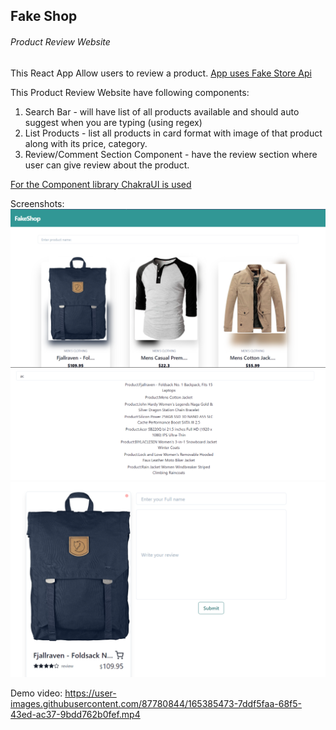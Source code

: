## Fake Shop
###### Product Review Website

This React App Allow users to review a product.
[App uses Fake Store Api](https://fakestoreapi.com/)

This Product Review Website have following components:
1. Search Bar - will have list of all products available and should auto  suggest when you are typing (using regex) 
2. List Products - list all products in card format with image  of that product along with its price, category.
3. Review/Comment Section Component - have the review section where user can give review about the product.

[For the Component library ChakraUI is used](https://chakra-ui.com/)

Screenshots:
![Home Page](/screenshots/Home.png)
![Search Bar](/screenshots/searchbar.png)
![Product Review Page](/screenshots/productPage.png)

Demo video:
https://user-images.githubusercontent.com/87780844/165385473-7ddf5faa-68f5-43ed-ac37-9bdd762b0fef.mp4


